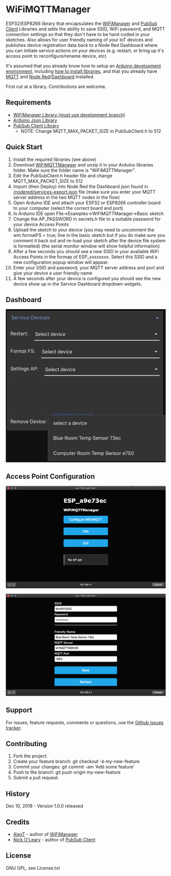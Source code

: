 # WiFiMQTTManager

ESP32/ESP8266 library that encapsulates the [WiFiManager](https://github.com/tzapu/WiFiManager/tree/development) and [PubSub Client](https://github.com/knolleary/pubsubclient) Libraries and adds the ability to save SSID, WiFi password, and MQTT connection settings so that they don't have to be hard-coded in your sketches.  Also allows for user friendly naming of your IoT devices and publishes device registration data back to a Node Red Dashboard where you can initiate service actions on your devices (e.g. restart, or bring up it's access point to reconfigure/rename device, etc) 

It's assumed that you already know how to setup an [Arduino development environment](https://www.arduino.cc/en/Guide/HomePage), including [how to install libraries](https://www.arduino.cc/en/Guide/Libraries), and that you already have [MQTT](https://mosquitto.org/download/) and [Node Red](https://nodered.org/docs/getting-started/)/[Dashboard](https://flows.nodered.org/node/node-red-dashboard) installed.  

First cut at a library. Contributions are welcome.

## Requirements

* [WiFiManager Library (must use development branch)](https://github.com/tzapu/WiFiManager/tree/development)
* [Arduino Json Library](https://github.com/bblanchon/ArduinoJson)
* [PubSub Client Library](https://github.com/knolleary/pubsubclient)
    + NOTE: Change MQTT_MAX_PACKET_SIZE in PubSubClient.h to 512 

## Quick Start
1. Install the required libraries (see above)
2. Download [WiFiMQTTManager](https://github.com/dreed47/WifiMQTTManager/archive/master.zip) and unzip it in your Arduino libraries folder.  Make sure the folder name is "WiFiMQTTManager".
3. Edit the PubSubClient.h header file and change MQTT_MAX_PACKET_SIZE to 512
4. Import (then Deploy) into Node Red the Dashboard json found in [/nodered/services-export.json](./nodered/services-export.json) file (make sure you enter your MQTT server address in the two MQTT nodes in the flow)
5. Open Arduino IDE and attach your ESP32 or ESP8266 controller board to your computer (select the correct board and port)
6. In Arduino IDE open File->Examples->WiFiMQTTManager->Basic sketch
7. Change the AP_PASSWORD in secrets.h file to a suitable password for your device Access Points
8. Upload the sketch to your device (you may need to uncomment the wm.formatFS = true; line in the basic sketch but if you do make sure you comment it back out and re-load your sketch after the device file system is formatted) (the serial monitor window will show helpful information)
9. After a few seconds you should see a new SSID in your available WiFi Access Points in the formap of ESP_xxxxxxxx.  Select this SSID and a new configuration popup window will appear. 
10. Enter your SSID and password, your MQTT server address and port and give your device a user friendly name
11. A few seconds after your device is configured you should see the new device show up in the Service Dashboard dropdown widgets.


## Dashboard
![dashboard](./nodered/dashboard.png)

## Access Point Configuration
![AP Menu](./README-images/ap-menu.png)

![AP Config](./README-images/ap-settings.png)

## Support
For issues, feature requests, comments or questions, use the [Github issues tracker](https://github.com/dreed47/WifiMQTTManager/issues).

## Contributing
1. Fork the project.
2. Create your feature branch: git checkout -b my-new-feature
3. Commit your changes: git commit -am 'Add some feature'
4. Push to the branch: git push origin my-new-feature
5. Submit a pull request.

## History
Dec 10, 2018 - Version 1.0.0 released

## Credits
* [AlexT](https://github.com/tzapu) - author of [WiFiManager](https://github.com/tzapu/WiFiManager)
* [Nick O'Leary](https://github.com/knolleary) - author of [PubSub Client](https://github.com/knolleary/pubsubclient)

## License
GNU GPL, see License.txt